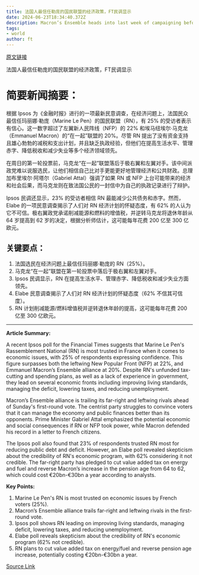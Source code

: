 ```yaml
---
title: 法国人最信任勒庞的国民联盟的经济政策，FT民调显示
date: 2024-06-23T18:34:40.372Z
description: Macron’s Ensemble heads into last week of campaigning before first-round vote trailing far-right and leftwing rivals.
tags: 
- world
author: ft
---
```


[原文链接](https://ft.com/content/0aadcd8a-bbeb-4003-8ed1-a4750a9a1604)

法国人最信任勒庞的国民联盟的经济政策，FT民调显示

# 简要新闻摘要：

根据 Ipsos 为《金融时报》进行的一项最新民意调查，在经济问题上，法国民众最信任玛丽娜·勒庞（Marine Le Pen）的国民联盟（RN），有 25% 的受访者表示有信心。这一数字超过了左翼新人民阵线（NFP）的 22% 和埃马纽埃尔·马克龙（Emmanuel Macron）的“在一起”联盟的 20%。尽管 RN 提出了没有资金支持且雄心勃勃的减税和支出计划，并且缺乏执政经验，但他们在提高生活水平、管理赤字、降低税收和减少失业等多个经济领域领先。

在周日的第一轮投票前，马克龙“在一起”联盟落后于极右翼和左翼对手。该中间派政党难以说服选民，让他们相信自己比对手更能更好地管理经济和公共财政。总理加布里埃尔·阿塔尔（Gabriel Attal）强调了如果 RN 或 NFP 上台可能带来的经济和社会后果，而马克龙则在致法国公民的一封信中为自己的执政记录进行了辩护。

Ipsos 民调还显示，23% 的受访者相信 RN 最能减少公共债务和赤字。然而，Elabe 的一项民意调查揭示了人们对 RN 经济计划的怀疑态度，有 62% 的人认为它不可信。极右翼政党承诺削减能源和燃料的增值税，并逆转马克龙将退休年龄从 64 岁提高到 62 岁的决定，根据分析师估计，这可能每年花费 200 亿至 300 亿欧元。

## 关键要点：

1. 法国选民在经济问题上最信任玛丽娜·勒庞的 RN（25%）。
2. 马克龙“在一起”联盟在第一轮投票中落后于极右翼和左翼对手。
3. Ipsos 民调显示，RN 在提高生活水平、管理赤字、降低税收和减少失业方面领先。
4. Elabe 民意调查揭示了人们对 RN 经济计划的怀疑态度（62% 不信其可信度）。
5. RN 计划削减能源/燃料增值税并逆转退休年龄的提高，这可能每年花费 200 亿至 300 亿欧元。

---

 **Article Summary:**

A recent Ipsos poll for the Financial Times suggests that Marine Le Pen's Rassemblement National (RN) is most trusted in France when it comes to economic issues, with 25% of respondents expressing confidence. This figure surpasses both the leftwing New Popular Front (NFP) at 22%, and Emmanuel Macron’s Ensemble alliance at 20%. Despite RN's unfunded tax-cutting and spending plans, as well as a lack of experience in government, they lead on several economic fronts including improving living standards, managing the deficit, lowering taxes, and reducing unemployment.

Macron’s Ensemble alliance is trailing its far-right and leftwing rivals ahead of Sunday's first-round vote. The centrist party struggles to convince voters that it can manage the economy and public finances better than its opponents. Prime Minister Gabriel Attal emphasized the potential economic and social consequences if RN or NFP took power, while Macron defended his record in a letter to French citizens.

The Ipsos poll also found that 23% of respondents trusted RN most for reducing public debt and deficit. However, an Elabe poll revealed skepticism about the credibility of RN's economic program, with 62% considering it not credible. The far-right party has pledged to cut value added tax on energy and fuel and reverse Macron’s increase in the pension age from 64 to 62, which could cost €20bn-€30bn a year according to analysts.

**Key Points:**

1. Marine Le Pen's RN is most trusted on economic issues by French voters (25%).
2. Macron’s Ensemble alliance trails far-right and leftwing rivals in the first-round vote.
3. Ipsos poll shows RN leading on improving living standards, managing deficit, lowering taxes, and reducing unemployment.
4. Elabe poll reveals skepticism about the credibility of RN's economic program (62% not credible).
5. RN plans to cut value added tax on energy/fuel and reverse pension age increase, potentially costing €20bn-€30bn a year.

[Source Link](https://ft.com/content/0aadcd8a-bbeb-4003-8ed1-a4750a9a1604)

